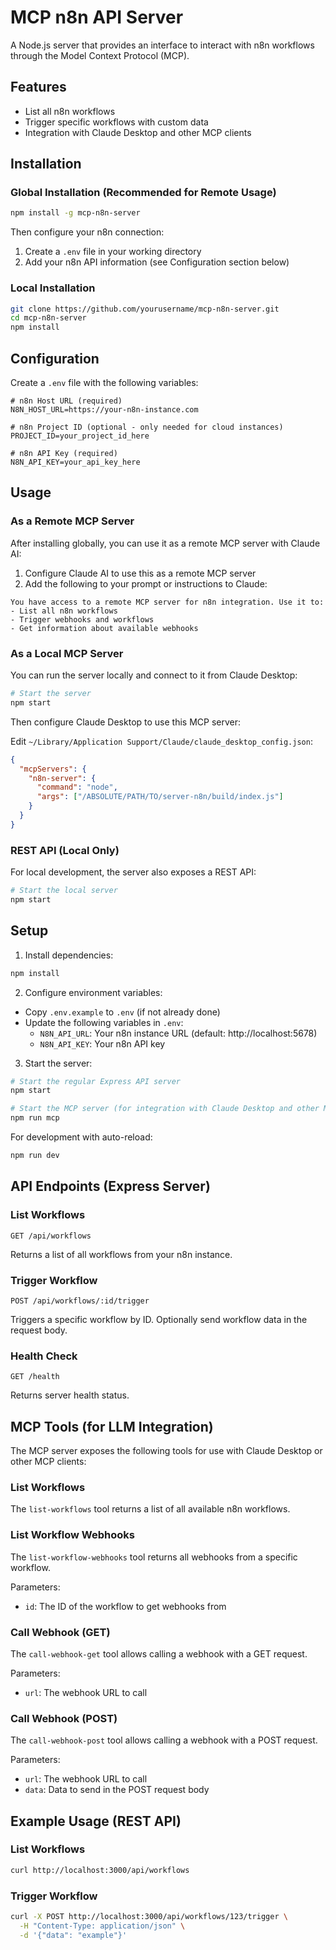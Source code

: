 # MCP n8n API Server

A Node.js server that provides an interface to interact with n8n workflows through the Model Context Protocol (MCP).

## Features

- List all n8n workflows
- Trigger specific workflows with custom data
- Integration with Claude Desktop and other MCP clients

## Installation

### Global Installation (Recommended for Remote Usage)

```bash
npm install -g mcp-n8n-server
```

Then configure your n8n connection:

1. Create a `.env` file in your working directory
2. Add your n8n API information (see Configuration section below)

### Local Installation

```bash
git clone https://github.com/yourusername/mcp-n8n-server.git
cd mcp-n8n-server
npm install
```

## Configuration

Create a `.env` file with the following variables:

```
# n8n Host URL (required)
N8N_HOST_URL=https://your-n8n-instance.com

# n8n Project ID (optional - only needed for cloud instances)
PROJECT_ID=your_project_id_here

# n8n API Key (required)
N8N_API_KEY=your_api_key_here
```

## Usage

### As a Remote MCP Server

After installing globally, you can use it as a remote MCP server with Claude AI:

1. Configure Claude AI to use this as a remote MCP server
2. Add the following to your prompt or instructions to Claude:

```
You have access to a remote MCP server for n8n integration. Use it to:
- List all n8n workflows
- Trigger webhooks and workflows
- Get information about available webhooks
```

### As a Local MCP Server

You can run the server locally and connect to it from Claude Desktop:

```bash
# Start the server
npm start
```

Then configure Claude Desktop to use this MCP server:

Edit `~/Library/Application Support/Claude/claude_desktop_config.json`:

```json
{
  "mcpServers": {
    "n8n-server": {
      "command": "node",
      "args": ["/ABSOLUTE/PATH/TO/server-n8n/build/index.js"]
    }
  }
}
```

### REST API (Local Only)

For local development, the server also exposes a REST API:

```bash
# Start the local server
npm start
```

## Setup

1. Install dependencies:

```bash
npm install
```

2. Configure environment variables:

- Copy `.env.example` to `.env` (if not already done)
- Update the following variables in `.env`:
  - `N8N_API_URL`: Your n8n instance URL (default: http://localhost:5678)
  - `N8N_API_KEY`: Your n8n API key

3. Start the server:

```bash
# Start the regular Express API server
npm start

# Start the MCP server (for integration with Claude Desktop and other MCP clients)
npm run mcp
```

For development with auto-reload:

```bash
npm run dev
```

## API Endpoints (Express Server)

### List Workflows

```
GET /api/workflows
```

Returns a list of all workflows from your n8n instance.

### Trigger Workflow

```
POST /api/workflows/:id/trigger
```

Triggers a specific workflow by ID. Optionally send workflow data in the request body.

### Health Check

```
GET /health
```

Returns server health status.

## MCP Tools (for LLM Integration)

The MCP server exposes the following tools for use with Claude Desktop or other MCP clients:

### List Workflows

The `list-workflows` tool returns a list of all available n8n workflows.

### List Workflow Webhooks

The `list-workflow-webhooks` tool returns all webhooks from a specific workflow.

Parameters:

- `id`: The ID of the workflow to get webhooks from

### Call Webhook (GET)

The `call-webhook-get` tool allows calling a webhook with a GET request.

Parameters:

- `url`: The webhook URL to call

### Call Webhook (POST)

The `call-webhook-post` tool allows calling a webhook with a POST request.

Parameters:

- `url`: The webhook URL to call
- `data`: Data to send in the POST request body

## Example Usage (REST API)

### List Workflows

```bash
curl http://localhost:3000/api/workflows
```

### Trigger Workflow

```bash
curl -X POST http://localhost:3000/api/workflows/123/trigger \
  -H "Content-Type: application/json" \
  -d '{"data": "example"}'
```
